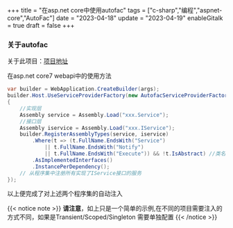 +++
title = "在asp.net core中使用autofac"
tags = ["c-sharp","编程","aspnet-core","AutoFac"]
date = "2023-04-18"
update = "2023-04-19"
enableGitalk = true
draft = false
+++


### 关于autofac

关于此项目：[项目地址](https://github.com/autofac/Autofac)

在asp.net core7 webapi中的使用方法
``` C#
var builder = WebApplication.CreateBuilder(args);
builder.Host.UseServiceProviderFactory(new AutofacServiceProviderFactory()).ConfigureContainer<ContainerBuilder>(builder =>
{
	//实现层
	Assembly service = Assembly.Load("xxx.Service");
	//接口层
	Assembly iservice = Assembly.Load("xxx.IService");
	builder.RegisterAssemblyTypes(service, iservice)
		.Where(t => (t.FullName.EndsWith("Service")
			|| t.FullName.EndsWith("Notify")
			|| t.FullName.EndsWith("Execute")) && !t.IsAbstract) //类名以service结尾，且类型不能是抽象的
		.AsImplementedInterfaces()
		.InstancePerDependency();
	// 从程序集中注册所有实现了IService接口的服务
});
```


以上便完成了对上述两个程序集的自动注入


{{< notice note >}}
**请注意**，如上只是一个简单的示例,在不同的项目需要注入的方式不同，如果是Transient/Scoped/Singleton 需要单独配置
{{< /notice >}}